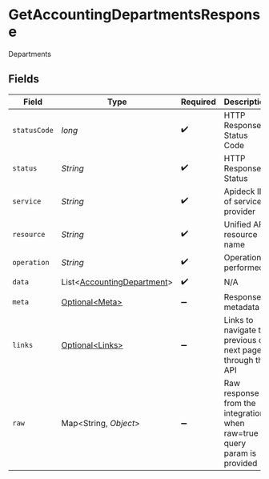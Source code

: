 # GetAccountingDepartmentsResponse

Departments


## Fields

| Field                                                                          | Type                                                                           | Required                                                                       | Description                                                                    | Example                                                                        |
| ------------------------------------------------------------------------------ | ------------------------------------------------------------------------------ | ------------------------------------------------------------------------------ | ------------------------------------------------------------------------------ | ------------------------------------------------------------------------------ |
| `statusCode`                                                                   | *long*                                                                         | :heavy_check_mark:                                                             | HTTP Response Status Code                                                      | 200                                                                            |
| `status`                                                                       | *String*                                                                       | :heavy_check_mark:                                                             | HTTP Response Status                                                           | OK                                                                             |
| `service`                                                                      | *String*                                                                       | :heavy_check_mark:                                                             | Apideck ID of service provider                                                 | xero                                                                           |
| `resource`                                                                     | *String*                                                                       | :heavy_check_mark:                                                             | Unified API resource name                                                      | subsidiaries                                                                   |
| `operation`                                                                    | *String*                                                                       | :heavy_check_mark:                                                             | Operation performed                                                            | all                                                                            |
| `data`                                                                         | List\<[AccountingDepartment](../../models/components/AccountingDepartment.md)> | :heavy_check_mark:                                                             | N/A                                                                            |                                                                                |
| `meta`                                                                         | [Optional\<Meta>](../../models/components/Meta.md)                             | :heavy_minus_sign:                                                             | Response metadata                                                              |                                                                                |
| `links`                                                                        | [Optional\<Links>](../../models/components/Links.md)                           | :heavy_minus_sign:                                                             | Links to navigate to previous or next pages through the API                    |                                                                                |
| `raw`                                                                          | Map\<String, *Object*>                                                         | :heavy_minus_sign:                                                             | Raw response from the integration when raw=true query param is provided        |                                                                                |